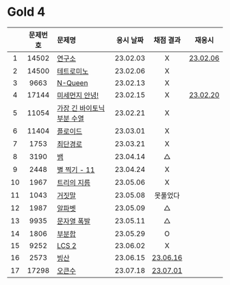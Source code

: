 # Gold 4

|     | 문제번호 | 문제명                                   | 응시 날짜 |           채점 결과           |            재응시             |
| :-: | :------: | :--------------------------------------- | :-------: | :---------------------------: | :---------------------------: |
|  1  |  14502   | [연구소](./14502.js)                     | 23.02.03  |               X               | [23.02.06](./replay/14502.js) |
|  2  |  14500   | [테트로미노](./14500.js)                 | 23.02.06  |               X               |
|  3  |   9663   | [N-Queen](./9663.js)                     | 23.02.13  |               X               |
|  4  |  17144   | [미세먼지 안녕!](./17144.js)             | 23.02.15  |               X               | [23.02.20](./replay/17144.js) |
|  5  |  11054   | [가장 긴 바이토닉 부분 수열](./11054.js) | 23.02.21  |               X               |
|  6  |  11404   | [플로이드](./11404.js)                   | 23.03.01  |               X               |
|  7  |   1753   | [최단경로](./1753.js)                    | 23.03.21  |               X               |
|  8  |   3190   | [뱀](./3190.js)                          | 23.04.14  |               △               |
|  9  |   2448   | [별 찍기 - 11](./2448.js)                | 23.04.24  |               X               |
| 10  |   1967   | [트리의 지름](./1967.js)                 | 23.05.06  |               X               |
| 11  |   1043   | [거짓말](./1043.js)                      | 23.05.08  |           못풀었다            |
| 12  |   1987   | [알파벳](./1987.js)                      | 23.05.09  |               △               |
| 13  |   9935   | [문자열 폭발](./9935.js)                 | 23.05.11  |               △               |
| 14  |   1806   | [부분합](./1806.js)                      | 23.05.29  |               O               |
| 15  |   9252   | [LCS 2](./9252.js)                       | 23.06.02  |               X               |
| 16  |   2573   | [빙산](./2573.js)                        | 23.06.15  | [23.06.16](./replay/2573.js)  |
| 17  |  17298   | [오큰수](./17298.js)                     | 23.07.18  | [23.07.01](./replay/17298.js) |

